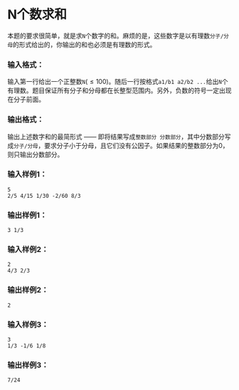 # N个数求和
本题的要求很简单，就是求`N`个数字的和。麻烦的是，这些数字是以有理数`分子/分母`的形式给出的，你输出的和也必须是有理数的形式。

### 输入格式：
输入第一行给出一个正整数`N`$(\leqslant 100)$。随后一行按格式`a1/b1 a2/b2 ...`给出`N`个有理数。题目保证所有分子和分母都在长整型范围内。另外，负数的符号一定出现在分子前面。

### 输出格式：
输出上述数字和的最简形式 —— 即将结果写成`整数部分 分数部分`，其中分数部分写成`分子/分母`，要求分子小于分母，且它们没有公因子。如果结果的整数部分为0，则只输出分数部分。

### 输入样例1：
```
5
2/5 4/15 1/30 -2/60 8/3
```
### 输出样例1：
```
3 1/3
```
### 输入样例2：
```
2
4/3 2/3
```
### 输出样例2：
```
2
```
### 输入样例3：
```
3
1/3 -1/6 1/8
```
### 输出样例3：
```
7/24
```